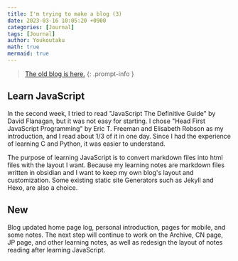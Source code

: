 ```yaml
---
title: I'm trying to make a blog (3)
date: 2023-03-16 10:05:20 +0900
categories: [Journal]
tags: [Journal]
author: Youkoutaku
math: true
mermaid: true
---
```


> [The old blog is here.](https://github.com/youkoutaku/youkoutaku_ole_blog)
{: .prompt-info }

## Learn JavaScript
In the second week, I tried to read "JavaScript The Definitive Guide" by David Flanagan, but it was not easy for starting. I chose "Head First JavaScript Programming" by Eric T. Freeman and Elisabeth Robson as my introduction, and I read about 1/3 of it in one day. Since I had the experience of learning C and Python, it was easier to understand.

The purpose of learning JavaScript is to convert markdown files into html files with the layout I want. Because my learning notes are markdown files written in obsidian and I want to keep my own blog's layout and customization. Some existing static site Generators such as Jekyll and Hexo, are also a choice.

## New
Blog updated home page log, personal introduction, pages for mobile, and some notes. The next step will continue to work on the Archive, CN page, JP page, and other learning notes, as well as redesign the layout of notes reading after learning JavaScript.
